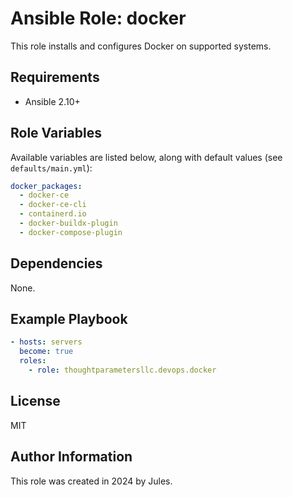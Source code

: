 # Ansible Role: docker

This role installs and configures Docker on supported systems.

## Requirements

- Ansible 2.10+

## Role Variables

Available variables are listed below, along with default values (see `defaults/main.yml`):

```yaml
docker_packages:
  - docker-ce
  - docker-ce-cli
  - containerd.io
  - docker-buildx-plugin
  - docker-compose-plugin
```

## Dependencies

None.

## Example Playbook

```yaml
- hosts: servers
  become: true
  roles:
    - role: thoughtparametersllc.devops.docker
```

## License

MIT

## Author Information

This role was created in 2024 by Jules.
